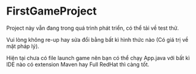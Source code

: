 # FirstGameProject
Project này vẫn đang trong quá trình phát triển, có thể tải về test thử.

Vui lòng không re-up hay sửa đổi bằng bất kì hình thức nào (Có giá trị về mặt pháp lý).

Hiện tại chưa có file launch game nên bạn có thể chạy App.java với bất kì IDE nào có extension Maven hay Full RedHat thì càng tốt.
